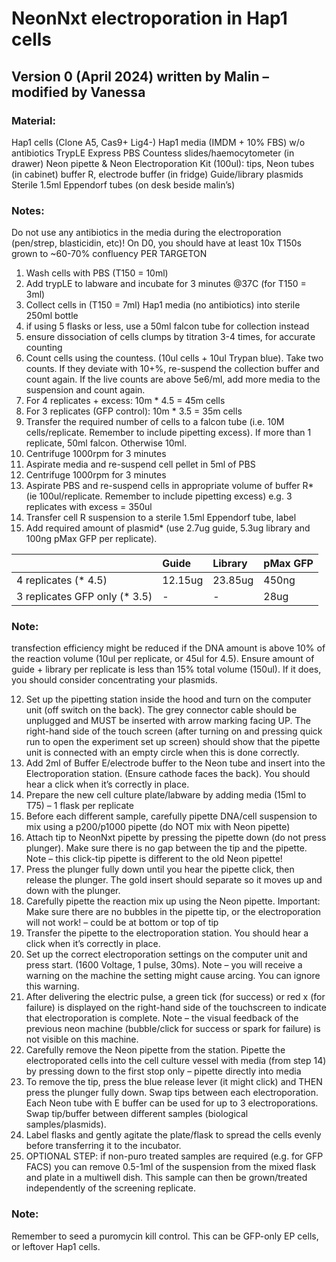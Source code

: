 # NeonNxt electroporation in Hap1 cells 
## Version 0 (April 2024) written by Malin – modified by Vanessa 

### Material:
Hap1 cells (Clone A5, Cas9+ Lig4-)
Hap1 media (IMDM + 10% FBS) w/o antibiotics
TrypLE Express
PBS
Countess slides/haemocytometer (in drawer)
Neon pipette & Neon Electroporation Kit (100ul): tips, Neon tubes (in cabinet)
buffer R, electrode buffer (in fridge)
Guide/library plasmids
Sterile 1.5ml Eppendorf tubes (on desk beside malin’s)

### Notes: 
Do not use any antibiotics in the media during the electroporation (pen/strep, blasticidin, etc)!
On D0, you should have at least 10x T150s grown to ~60-70% confluency PER TARGETON

1.	Wash cells with PBS (T150 = 10ml)
2.	Add trypLE to labware and incubate for 3 minutes @37C (for T150 = 3ml)
3.	Collect cells in (T150 = 7ml) Hap1 media (no antibiotics) into sterile 250ml bottle
1.	if using 5 flasks or less, use a 50ml falcon tube for collection instead
2.	ensure dissociation of cells clumps by titration 3-4 times, for accurate counting
4.	Count cells using the countess. (10ul cells + 10ul Trypan blue). Take two counts. If they deviate with 10+%, re-suspend the collection buffer and count again. If the live counts are above 5e6/ml, add more media to the suspension and count again.
1.	For 4 replicates + excess: 10m * 4.5 = 45m cells
2.	For 3 replicates (GFP control): 10m * 3.5 = 35m cells 
5.	Transfer the required number of cells to a falcon tube (i.e. 10M cells/replicate. Remember to include pipetting excess). If more than 1 replicate, 50ml falcon. Otherwise 10ml. 
6.	Centrifuge 1000rpm for 3 minutes
7.	Aspirate media and re-suspend cell pellet in 5ml of PBS
8.	Centrifuge 1000rpm for 3 minutes
9.	Aspirate PBS and re-suspend cells in appropriate volume of buffer R* (ie 100ul/replicate. Remember to include pipetting excess) e.g. 3 replicates with excess = 350ul
10.	Transfer cell R suspension to a sterile 1.5ml Eppendorf tube, label
11.	Add required amount of plasmid* (use 2.7ug guide, 5.3ug library and 100ng pMax GFP per replicate). 

|  | Guide | Library | pMax GFP| 
| :--- | :--- | :--- | :--- |
| 4 replicates (* 4.5) | 12.15ug	|23.85ug|	450ng|
| 3 replicates GFP only (* 3.5) | -	|-|	28ug|

### Note: 
transfection efficiency might be reduced if the DNA amount is above 10% of the reaction volume (10ul per replicate, or 45ul for 4.5). Ensure amount of guide + library per replicate is less than 15% total volume (150ul). If it does, you should consider concentrating your plasmids.

12.	Set up the pipetting station inside the hood and turn on the computer unit (off switch on the back). The grey connector cable should be unplugged and MUST be inserted with arrow marking facing UP. The right-hand side of the touch screen (after turning on and pressing quick run to open the experiment set up screen) should show that the pipette unit is connected with an empty circle when this is done correctly.
13.	Add 2ml of Buffer E/electrode buffer to the Neon tube and insert into the Electroporation station. (Ensure cathode faces the back). You should hear a click when it’s correctly in place.
14.	Prepare the new cell culture plate/labware by adding media (15ml to T75) – 1 flask per replicate
15.	Before each different sample, carefully pipette DNA/cell suspension to mix using a p200/p1000 pipette (do NOT mix with Neon pipette)
16.	Attach tip to NeonNxt pipette by pressing the pipette down (do not press plunger). Make sure there is no gap between the tip and the pipette. Note – this click-tip pipette is different to the old Neon pipette!
17.	Press the plunger fully down until you hear the pipette click, then release the plunger. The gold insert should separate so it moves up and down with the plunger.
18.	Carefully pipette the reaction mix up using the Neon pipette. Important: Make sure there are no bubbles in the pipette tip, or the electroporation will not work! – could be at bottom or top of tip
19.	Transfer the pipette to the electroporation station. You should hear a click when it’s correctly in place.
20.	Set up the correct electroporation settings on the computer unit and press start. (1600 Voltage, 1 pulse, 30ms). Note – you will receive a warning on the machine the setting might cause arcing. You can ignore this warning.
21.	After delivering the electric pulse, a green tick (for success) or red x (for failure) is displayed on the right-hand side of the touchscreen to indicate that electroporation is complete. Note – the visual feedback of the previous neon machine (bubble/click for success or spark for failure) is not visible on this machine.
22.	Carefully remove the Neon pipette from the station. Pipette the electroporated cells into the cell culture vessel with media (from step 14) by pressing down to the first stop only – pipette directly into media
23.	To remove the tip, press the blue release lever (it might click) and THEN press the plunger fully down. Swap tips between each electroporation. Each Neon tube with E buffer can be used for up to 3 electroporations. Swap tip/buffer between different samples (biological samples/plasmids). 
24.	Label flasks and gently agitate the plate/flask to spread the cells evenly before transferring it to the incubator.
25.	OPTIONAL STEP: if non-puro treated samples are required (e.g. for GFP FACS) you can remove 0.5-1ml of the suspension from the mixed flask and plate in a multiwell dish. This sample can then be grown/treated independently of the screening replicate.

### Note:
Remember to seed a puromycin kill control. This can be GFP-only EP cells, or leftover Hap1 cells. 
